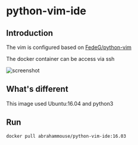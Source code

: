 # python-vim-ide

## Introduction

The vim is configured based on [FedeG/python-vim](https://fedeg.github.io/python-vim/)

The docker container can be access via ssh

![screenshot](https://raw.githubusercontent.com/FedeG/python-vim/gh-pages/images/demo.gif)

## What's different

This image used Ubuntu:16.04 and python3

## Run

`docker pull abrahammouse/python-vim-ide:16.03`

